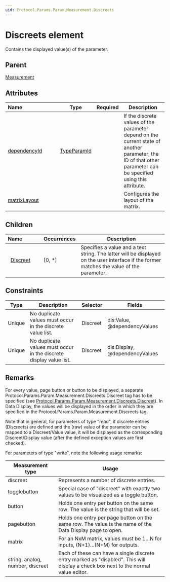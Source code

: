 ```yaml
---
uid: Protocol.Params.Param.Measurement.Discreets
---
```


# Discreets element

Contains the displayed value(s) of the parameter.

## Parent

[Measurement](xref:Protocol.Params.Param.Measurement)

## Attributes

|Name&nbsp;&nbsp;&nbsp;&nbsp;&nbsp;&nbsp;&nbsp;&nbsp;&nbsp;&nbsp;&nbsp;&nbsp;&nbsp;&nbsp;&nbsp;&nbsp;&nbsp;&nbsp;&nbsp;&nbsp;&nbsp;&nbsp;&nbsp;&nbsp;|Type|Required|Description|
|--- |--- |--- |--- |
|[dependencyId](xref:Protocol.Params.Param.Measurement.Discreets-dependencyId)|[TypeParamId](xref:Protocol-TypeParamId)||If the discrete values of the parameter depend on the current state of another parameter, the ID of that other parameter can be specified using this attribute.|
|[matrixLayout](xref:Protocol.Params.Param.Measurement.Discreets-matrixLayout)|||Configures the layout of the matrix.|

## Children

|Name&nbsp;&nbsp;&nbsp;&nbsp;&nbsp;&nbsp;&nbsp;&nbsp;&nbsp;&nbsp;&nbsp;&nbsp;|Occurrences|Description|
|--- |--- |--- |
|&nbsp;&nbsp;[Discreet](xref:Protocol.Params.Param.Measurement.Discreets.Discreet)|[0, *]|Specifies a value and a text string. The latter will be displayed on the user interface if the former matches the value of the parameter.|

## Constraints

|Type|Description|Selector|Fields|
|--- |--- |--- |--- |
|Unique |No duplicate values must occur in the discrete value list. |Discreet |dis:Value, @dependencyValues |
|Unique |No duplicate values must occur in the discrete display value list. |Discreet |dis:Display, @dependencyValues |

## Remarks

For every value, page button or button to be displayed, a separate Protocol.Params.Param.Measurement.Discreets.Discreet tag has to be specified (see [Protocol.Params.Param.Measurement.Discreets.Discreet](xref:Protocol.Params.Param.Measurement.Discreets.Discreet)). In Data Display, the values will be displayed in the order in which they are specified in the Protocol.Params.Param.Measurement.Discreets tag.

Note that in general, for parameters of type "read", if discrete entries (Discreets) are defined and the (raw) value of the parameter can be mapped to a Discreet/Value value, it will be displayed as the corresponding Discreet/Display value (after the defined exception values are first checked).

For parameters of type "write", note the following usage remarks:

|Measurement type|Usage|
|--- |--- |
|discreet|Represents a number of discrete entries.|
|togglebutton|Special case of "discreet" with exactly two values to be visualized as a toggle button.|
|button|Holds one entry per button on the same row. The value is the string that will be set.|
|pagebutton|Holds one entry per page button on the same row. The value is the name of the Data Display page to open.|
|matrix|For an NxM matrix, values must be 1…N for inputs, (N+1)…(N+M) for outputs.|
|string, analog, number, discreet|Each of these can have a single discrete entry marked as "disabled". This will display a check box next to the normal value editor.|
